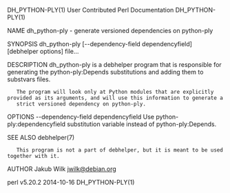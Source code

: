 DH_PYTHON-PLY(1)                                        User Contributed Perl Documentation                                       DH_PYTHON-PLY(1)

NAME
       dh_python-ply - generate versioned dependencies on python-ply

SYNOPSIS
       dh_python-ply [--dependency-field dependencyfield] [debhelper options] file...

DESCRIPTION
       dh_python-ply is a debhelper program that is responsible for generating the python-ply:Depends substitutions and adding them to substvars
       files.

       The program will look only at Python modules that are explicitly provided as its arguments, and will use this information to generate a
       strict versioned dependency on python-ply.

OPTIONS
       --dependency-field dependencyfield
           Use python-ply:dependencyfield substitution variable instead of python-ply:Depends.

SEE ALSO
       debhelper(7)

       This program is not a part of debhelper, but it is meant to be used together with it.

AUTHOR
       Jakub Wilk <jwilk@debian.org>

perl v5.20.2                                                        2014-10-16                                                    DH_PYTHON-PLY(1)
